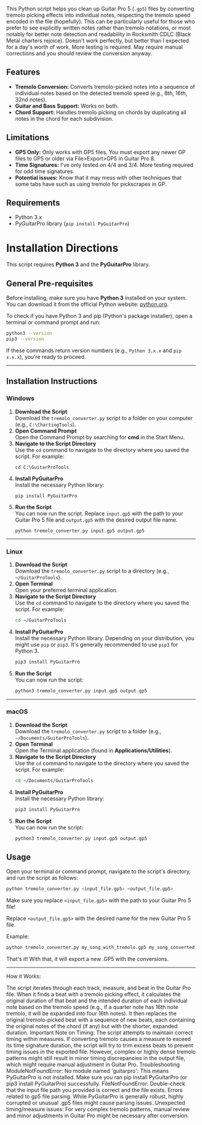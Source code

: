 This Python script helps you clean up Guitar Pro 5 (`.gp5`) files by converting tremolo picking effects into individual notes, respecting the tremolo speed encoded in the file (hopefully). This can be particularly useful for those who prefer to see explicitly written notes rather than tremolo notations, or most notably for better note detection and readability in Rocksmith CDLC (Black Metal charters rejoice). Doesn't work perfectly, but better than I expected for a day's worth of work. More testing is required. May require manual corrections and you should review the conversion anyway.

## Features

* **Tremolo Conversion:** Converts tremolo-picked notes into a sequence of individual notes based on the detected tremolo speed (e.g., 8th, 16th, 32nd notes).
* **Guitar and Bass Support:** Works on both.
* **Chord Support:** Handles tremolo picking on chords by duplicating all notes in the chord for each subdivision.

## Limitations

* **GP5 Only:** Only works with GP5 files. You must export any newer GP files to GP5 or older via File>Export>GP5 in Guitar Pro 8.
* **Time Signatures:** I've only tested on 4/4 and 3/4. More testing required for odd time signatures.
* **Potential issues:** Know that it may mess with other techniques that some tabs have such as using tremolo for pickscrapes in GP.

## Requirements

* Python 3.x
* PyGuitarPro library (`pip install PyGuitarPro`)

# Installation Directions

This script requires **Python 3** and the **PyGuitarPro** library.

## General Pre-requisites

Before installing, make sure you have **Python 3** installed on your system. You can download it from the official Python website: [python.org](https://www.python.org/).

To check if you have Python 3 and pip (Python's package installer), open a terminal or command prompt and run:

```bash
python3 --version
pip3 --version
```

If these commands return version numbers (e.g., `Python 3.x.x` and `pip x.x.x`), you're ready to proceed.

---

## Installation Instructions

### Windows

1. **Download the Script**  
   Download the `tremolo_converter.py` script to a folder on your computer (e.g., `C:\ChartingTools`).
2. **Open Command Prompt**  
   Open the Command Prompt by searching for **cmd** in the Start Menu.
3. **Navigate to the Script Directory**  
   Use the `cd` command to navigate to the directory where you saved the script. For example:
   ```dos
   cd C:\GuitarProTools
   ```
4. **Install PyGuitarPro**  
   Install the necessary Python library:
   ```dos
   pip install PyGuitarPro
   ```
5. **Run the Script**  
   You can now run the script. Replace `input.gp5` with the path to your Guitar Pro 5 file and `output.gp5` with the desired output file name.
   ```dos
   python tremolo_converter.py input.gp5 output.gp5
   ```

---

### Linux

1. **Download the Script**  
   Download the `tremolo_converter.py` script to a directory (e.g., `~/GuitarProTools`).
2. **Open Terminal**  
   Open your preferred terminal application.
3. **Navigate to the Script Directory**  
   Use the `cd` command to navigate to the directory where you saved the script. For example:
   ```bash
   cd ~/GuitarProTools
   ```
4. **Install PyGuitarPro**  
   Install the necessary Python library. Depending on your distribution, you might use `pip` or `pip3`. It's generally recommended to use `pip3` for Python 3.
   ```bash
   pip3 install PyGuitarPro
   ```
5. **Run the Script**  
   You can now run the script:
   ```bash
   python3 tremolo_converter.py input.gp5 output.gp5
   ```

---

### macOS

1. **Download the Script**  
   Download the `tremolo_converter.py` script to a folder (e.g., `~/Documents/GuitarProTools`).
2. **Open Terminal**  
   Open the Terminal application (found in **Applications/Utilities**).
3. **Navigate to the Script Directory**  
   Use the `cd` command to navigate to the directory where you saved the script. For example:
   ```bash
   cd ~/Documents/GuitarProTools
   ```
4. **Install PyGuitarPro**  
   Install the necessary Python library:
   ```bash
   pip3 install PyGuitarPro
   ```
5. **Run the Script**  
   You can now run the script:
   ```bash
   python3 tremolo_converter.py input.gp5 output.gp5
   ```
## Usage

Open your terminal or command prompt, navigate to the script's directory, and run the script as follows:

```bash
python tremolo_converter.py <input_file.gp5> <output_file.gp5>
```
Make sure you replace `<input_file.gp5>` with the path to your Guitar Pro 5 file!

Replace `<output_file.gp5>` with the desired name for the new Guitar Pro 5 file. 

Example:
```bash
python tremolo_converter.py my_song_with_tremolo.gp5 my_song_converted.gp5
```
That's it! With that, it will export a new .GP5 with the conversions.


---


How it Works:

The script iterates through each track, measure, and beat in the Guitar Pro file. When it finds a beat with a tremolo picking effect, it calculates the original duration of that beat and the intended duration of each individual note based on the tremolo speed (e.g., if a quarter note has 16th note tremolo, it will be expanded into four 16th notes). It then replaces the original tremolo-picked beat with a sequence of new beats, each containing the original notes of the chord (if any) but with the shorter, expanded duration.
Important Note on Timing: The script attempts to maintain correct timing within measures. If converting tremolo causes a measure to exceed its time signature duration, the script will try to trim excess beats to prevent timing issues in the exported file. However, complex or highly dense tremolo patterns might still result in minor timing discrepancies in the output file, which might require manual adjustment in Guitar Pro.
Troubleshooting
ModuleNotFoundError: No module named 'guitarpro': This means PyGuitarPro is not installed. Make sure you ran pip install PyGuitarPro (or pip3 install PyGuitarPro) successfully. 
FileNotFoundError: Double-check that the input file path you provided is correct and the file exists. 
Errors related to gp5 file parsing: While PyGuitarPro is generally robust, highly corrupted or unusual .gp5 files might cause parsing issues. 
Unexpected timing/measure issues: For very complex tremolo patterns, manual review and minor adjustments in Guitar Pro might be necessary after conversion. 


